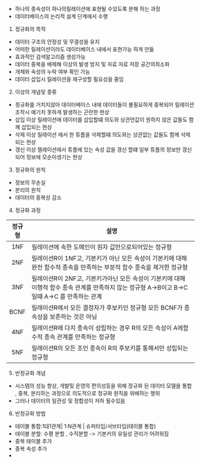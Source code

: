 - 하나의 종속성이 하나의릴레이션에 표현될 수있도록 분해 하는 과정
- 데이터베이스의 논리적 설계 단계에서 수행
1) 정규화의 목적
- 데이터 구조의 안정성 및 무결성을 유지
- 어떠한 릴레이션이라도 데이터베이스 내에서 표현가능 하게 만듦
- 효과적인 검색알고리즘 생성가능
- 데이터 중복을 배제해 이상의 발생 방지 및 자료 자료 저장 공간의최소화
- 개체와 속성의 누락 여부 확인 가능
- 데이터 삽입시 릴레이션을 재구성할 필요성을 줄임

2) 이상의 개념및 종류
  -  정규화를 거치지않아 데이터베이스 내에 데이터들이 불필요하게 중복되어 릴레이션 조작시 예기치 못하게 발생하는 곤란한 현상
  - 삽입 이상
   릴레이션에 데이터를 삽입할떄 의도와 상관언값이 원하지 않은 값들도 함께 삽입되는 현상
  - 삭제 이상
   릴레이션 에서 한 튜플을 삭제할떄 의도와는 상관없는 값들도 함께 삭제되는 현상
  - 갱신 이상
 렐레이션에서 튜플에 있는 속성 값을 갱신 할떄 일부 튜플의 정보만 갱신되어 정보에 모순이생기는 현상
3) 정규화의 원칙
- 정보의 무손실
- 분리의 원칙
- 데이터의 중복성 감소



4) 정규화 과정

| 정규형  | 설명                                                                                         |
| :--: | ------------------------------------------------------------------------------------------ |
| 1NF  | 릴레이션에 속한 도메인이 원자 값만으로되어있는 정규형                                                              |
| 2NF  | 릴레이션R이 1NF고, 기본키가 아닌 모든 속성이 기본키에 대해 완전 함수적 종속을 만족하는 부분적 함수 종속을 제거한 정규형                     |
| 3NF  | 릴레이션R이 2NF고, 기본키가아닌 모든 속성이 기본키에 대해 이행적 함수 종속 관계를 만족하지 않는 정규형 A->B이고 B->C 일떄 A->C 를 만족하는 관계 |
| BCNF | 릴레이션R에서 모든 결정자가 후보키인 정규형 모든 BCNF가 종속성을 보존하는 것은 아님                                          |
| 4NF  | 릴레이션R에 다치 종속이 성립하는 경우 R의 모든 속성이 A에함수적 종속 관계를 만족하는 정규형                                      |
| 5NF  |  릴레이션R의 모든 조인 종속이 R의 후보키를 통해서만 성립되는 정규형                                                    |





5) 반정규화 개념
 - 시스템의 성능 항상, 개발및 운영의 편의성등을 위해 정규화 된 데이터 모델을 통합 , 중복, 분리하는 과정으로 의도적으로 정규화 원칙을 위배하는 행위
 - 그러나 데이터의 일관성 및 정합성이 저하 될수있음
6) 반정규화 방법
- 테이블 통합:1대1관계| 1:N관계 | 슈퍼타입/서브타입(테이블 통합)
- 테이블 분할: 수평 분할 , 수직분할 -> 기본키의 유일성 관리가 어려워짐
- 중복 테이블 추가
- 중복 속성 추가
- 